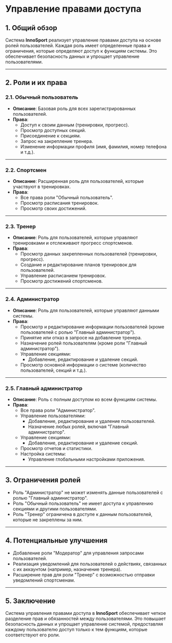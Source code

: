 ﻿# Управление правами доступа

## 1. Общий обзор
Система **InnoSport** реализует управление правами доступа на основе ролей пользователей. Каждая роль имеет определенные права и ограничения, которые определяют доступ к функциям системы. Это обеспечивает безопасность данных и упрощает управление пользователями.

---

## 2. Роли и их права

### 2.1. **Обычный пользователь**
- **Описание**: Базовая роль для всех зарегистрированных пользователей.
- **Права**:
  - Доступ к своим данным (тренировки, прогресс).
  - Просмотр доступных секций.
  - Присоединение к секциям.
  - Запрос на закрепление тренера.
  - Изменение информации профиля (имя, фамилия, номер телефона и т.д.).

---

### 2.2. **Спортсмен**
- **Описание**: Расширенная роль для пользователей, которые участвуют в тренировках.
- **Права**:
  - Все права роли "Обычный пользователь".
  - Просмотр расписания тренировок.
  - Просмотр своих достижений.

---

### 2.3. **Тренер**
- **Описание**: Роль для пользователей, которые управляют тренировками и отслеживают прогресс спортсменов.
- **Права**:
  - Просмотр данных закрепленных пользователей (тренировки, прогресс).
  - Создание и редактирование планов тренировок для пользователей.
  - Управление расписанием тренировок.
  - Просмотр достижений спортсменов.

---

### 2.4. **Администратор**
- **Описание**: Роль для пользователей, которые управляют данными системы.
- **Права**:
  - Просмотр и редактирование информации пользователей (кроме пользователей с ролью "Главный администратор").
  - Принятие или отказ в запросе на добавление тренера.
  - Назначение ролей пользователям (кроме роли "Главный администратор").
  - Управление секциями:
    - Добавление, редактирование и удаление секций.
  - Просмотр основной информации о системе (количество пользователей, секций и т.д.).

---

### 2.5. **Главный администратор**
- **Описание**: Роль с полным доступом ко всем функциям системы.
- **Права**:
  - Все права роли "Администратор".
  - Управление пользователями:
    - Добавление, редактирование и удаление пользователей.
    - Назначение любых ролей, включая "Главный администратор".
  - Управление секциями:
    - Добавление, редактирование и удаление секций.
  - Просмотр отчетов и статистики.
  - Настройка системы:
    - Управление глобальными настройками приложения.

---

## 3. Ограничения ролей
- Роль "Администратор" не может изменять данные пользователей с ролью "Главный администратор".
- Роль "Обычный пользователь" не имеет доступа к управлению секциями и другими пользователями.
- Роль "Тренер" ограничена в доступе к данным пользователей, которые не закреплены за ним.

---

## 4. Потенциальные улучшения
- Добавление роли "Модератор" для управления запросами пользователей.
- Реализация уведомлений для пользователей о действиях, связанных с их аккаунтом (например, назначение тренера).
- Расширение прав для роли "Тренер" с возможностью отправки уведомлений спортсменам.

---

## 5. Заключение
Система управления правами доступа в **InnoSport** обеспечивает четкое разделение прав и обязанностей между пользователями. Это повышает безопасность данных и упрощает управление системой, предоставляя каждому пользователю доступ только к тем функциям, которые соответствуют его роли.
